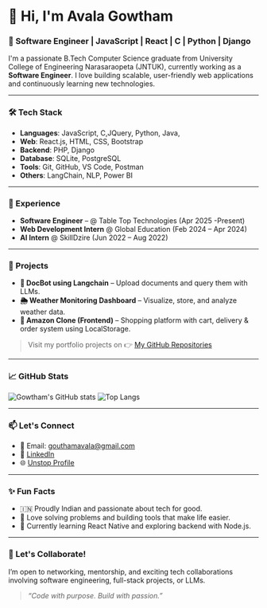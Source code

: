# 👋 Hi, I'm Avala Gowtham

### 💼 Software Engineer | JavaScript | React | C | Python | Django

I'm a passionate B.Tech Computer Science graduate from University College of Engineering Narasaraopeta (JNTUK), currently working as a **Software Engineer**. I love building scalable, user-friendly web applications and continuously learning new technologies.

---

### 🛠️ Tech Stack
- **Languages**: JavaScript, C,JQuery, Python, Java,
- **Web**: React.js, HTML, CSS, Bootstrap
- **Backend**: PHP, Django
- **Database**: SQLite, PostgreSQL
- **Tools**: Git, GitHub, VS Code, Postman
- **Others**: LangChain, NLP, Power BI

---

### 💼 Experience
- **Software Engineer** – @ Table Top Technologies (Apr 2025 -Present)
- **Web Development Intern** @ Global Education (Feb 2024 – Apr 2024)
- **AI Intern** @ SkillDzire (Jun 2022 – Aug 2022)

---

### 🧠 Projects
- **🧾 DocBot using Langchain** – Upload documents and query them with LLMs.
- **🌦️ Weather Monitoring Dashboard** – Visualize, store, and analyze weather data.
- **🛒 Amazon Clone (Frontend)** – Shopping platform with cart, delivery & order system using LocalStorage.

> Visit my portfolio projects on 👉 [My GitHub Repositories](https://github.com/Gowtham5813?tab=repositories)

---

### 📈 GitHub Stats

![Gowtham's GitHub stats](https://github-readme-stats.vercel.app/api?username=Gowtham5813&show_icons=true&theme=radical)
![Top Langs](https://github-readme-stats.vercel.app/api/top-langs/?username=Gowtham5813&layout=compact&theme=radical)

---

### 📫 Let's Connect
- 📧 Email: gouthamavala@gmail.com
- 💼 [LinkedIn](https://www.linkedin.com/in/avalagowtham)
- 🌐 [Unstop Profile](https://unstop.com/user/Gowtham5813)

---

### ✨ Fun Facts
- 🇮🇳 Proudly Indian and passionate about tech for good.
- 🧠 Love solving problems and building tools that make life easier.
- 🌱 Currently learning React Native and exploring backend with Node.js.

---

### 🤝 Let's Collaborate!
I’m open to networking, mentorship, and exciting tech collaborations involving software engineering, full-stack projects, or LLMs.

> _“Code with purpose. Build with passion.”_

